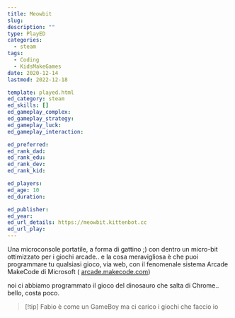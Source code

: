 ```yaml
---
title: Meowbit
slug: 
description: ""
type: PlayED
categories:
  - steam
tags:
  - Coding
  - KidsMakeGames
date: 2020-12-14
lastmod: 2022-12-18

template: played.html
ed_category: steam
ed_skills: []
ed_gameplay_complex: 
ed_gameplay_strategy: 
ed_gameplay_luck: 
ed_gameplay_interaction: 

ed_preferred: 
ed_rank_dad: 
ed_rank_edu: 
ed_rank_dev: 
ed_rank_kid: 

ed_players: 
ed_age: 10
ed_duration: 

ed_publisher: 
ed_year: 
ed_url_details: https://meowbit.kittenbot.cc
ed_url_play: 
---
```


Una microconsole portatile, a forma di gattino ;) con dentro un micro-bit ottimizzato per i giochi arcade.. e la cosa meravigliosa è che puoi programmare tu qualsiasi gioco, via web, con il fenomenale sistema Arcade MakeCode di Microsoft ( [arcade.makecode.com](https://arcade.makecode.com/))

noi ci abbiamo programmato il gioco del dinosauro che salta di Chrome.. bello, costa poco.

> [!tip] Fabio
> è come un GameBoy ma ci carico i giochi che faccio io


